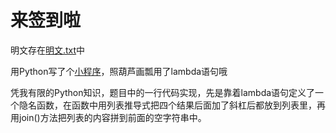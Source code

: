 # 来签到啦

明文存在[明文.txt](明文.txt)中

用Python写了个[小程序](decrypt.py)，照葫芦画瓢用了lambda语句哦

凭我有限的Python知识，题目中的一行代码实现，先是靠着lambda语句定义了一个隐名函数，在函数中用列表推导式把四个结果后面加了斜杠后都放到列表里，再用join()方法把列表的内容拼到前面的空字符串中。